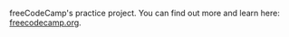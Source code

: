 freeCodeCamp's practice project. You can find out more and learn here: <a href='https://www.freecodecamp.org/learn/javascript-algorithms-and-data-structures-v8/'>freecodecamp.org</a>.
